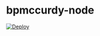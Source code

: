 # bpmccurdy-node
[![Deploy](https://www.herokucdn.com/deploy/button.svg)](https://heroku.com/deploy)
